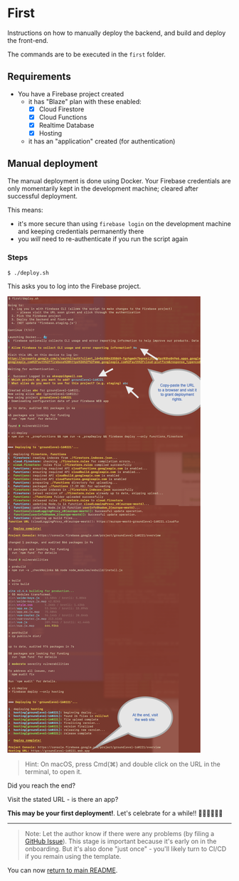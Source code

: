 # First

Instructions on how to manually deploy the backend, and build and deploy the front-end.

The commands are to be executed in the `first` folder.


## Requirements

- You have a Firebase project created
   - it has "Blaze" plan with these enabled:
      - [x] Cloud Firestore
      - [x] Cloud Functions
      - [x] Realtime Database
      - [x] Hosting
  - it has an "application" created (for authentication)

## Manual deployment

The manual deployment is done using Docker. Your Firebase credentials are only momentarily kept in the development machine; cleared after successful deployment.

This means:

- it's more secure than using `firebase login` on the development machine and keeping credentials permanently there
- you *will* need to re-authenticate if you run the script again

### Steps

```
$ ./deploy.sh
```

This asks you to log into the Firebase project.

![](.images/first-1.png)

>Hint: On macOS, press Cmd(⌘) and double click on the URL in the terminal, to open it.

Did you reach the end?

Visit the stated URL - is there an app?

**This may be your first deployment!**. Let's celebrate for a while!! 🎉🎉🎪🤹‍♀️🎺

---

>Note: Let the author know if there were any problems (by filing a [GitHub Issue](https://github.com/akauppi/GroundLevel-firebase-es/issues)). This stage is important because it's early on in the onboarding. But it's also done "just once" - you'll likely turn to CI/CD if you remain using the template.

You can now [return to main README](../README.md).
